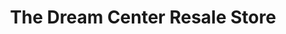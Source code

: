 ---
title: "The Dream Center Resale Store"
url: /greenville/the-dream-center-resale-store/
shop: Gebrauchtwaren
---